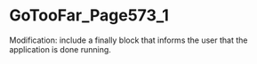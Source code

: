 # GoTooFar_Page573_1
Modification: include a finally block that informs the user that the application is done running. 
